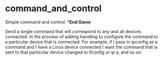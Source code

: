 # command_and_control
Simple command and control. 
***End Game**

Send a single command that will correspond to any and all devices connected.
In the process of adding handling to configure the command to a particular device that is connected. 
For example, if I pass in ipconfig as a command and I have a Linux device connected I want the command that is sent to that particular device changed to ifconfig or ip a, and so on.
